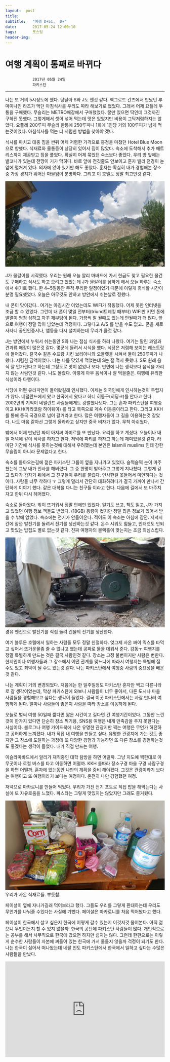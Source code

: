 ```yaml
---
layout:  post
title:   
subtitle:   "여행 D+51,  D+"
date:       2017-05-24 12:00:10
tags:       포스팅
header-img:
---
```


# 여행 계획이 통째로 바뀌다

```
			2017년 05월 24일
			파키스탄
```


---


나는 또 거의 5시정도에 깼다. 덩달아 S와 J도 깬것 같다. 맥그로드 간즈에서 만났던 루마이나인 라즈가 먹던 아침식사를 우리도 따라 해보기로 했었다. 그래서 어제 요플레 두통을 구매했다. 무슬리는 METRO매장에서 구매했었다. 꿀만 있으면 딱인데 그것까진 구하진 못했다. 그렇게해서 셋이 섞어 먹는데 맛은 있었지만 비용이 그닥저렴하지는 않았다. 요플레 200루피 무슬리 한통에 250루피니 1회에 1인당 거의 100루피가 넘게 먹는것이었다. 아침식사를 먹는 더 저렴한 방법을 찾아야 겠다.

식사를 마치고 대충 짐을 싼뒤 어제 저렴한 가격으로 흥정을 마쳤던 Hotel Blue Moon으로 향했다. 식재료와 물통등이 상당히 있어서 짐이 많았다. 숙소에 도착해서 추가 매트리스까지 제공받고 짐을 풀었다. 확실히 어제 묶었던 숙소보다 좋았다. 우리 방 앞에는 발코니가 있는데 전망이 기가 막히다. 바로 앞에 전깃줄도 안보이고 훈자 밸리 전경이 눈앞에 펼쳐져 있다. 의자에 앉아 있기만 해도 좋았다. 훈자는 확실히 내가 경험해본 장소중 가장 경치가 뛰어난 마을임이 분명하다. 그리고 이 호텔도 정말 최고인것 같다.


![](/img/170524-land.jpg)

J가 물갈이를 시작했다. 우리는 원래 오늘 알리 마바드에 가서 현금도 찾고 필요한 물건도 구매하고 식사도 하고 오려고 했었는데 J가 물갈이를 심하게 해서 오늘 하루는 숙소에서 쉬기로 했다. 한 4~5일동안 무척 무리한 일정이었기 때문에 이렇게 휴식할 시간이 분명 필요했었다. 오늘은 아무것도 안하고 방안에서 쉬는날로 정했다.

내 폰이 맛이갔다..  여기는 아침시간 이었는데도 WIFI가 작동했다. 어제 못한 인터넷을 조금 할 수 있었다. 그런데 내 폰이 몇일 전부터(triund트레킹 때부터) WIFI만 키면 폰에 발열이 엄청 심하고 자꾸 재부팅이 된다. 가끔씩 잘 될때도 있는데 안될때가 더 많다. 앞으로 여행이 정말 많이 남았는데 걱정이다. 그렇다고 A/S 를 받을 수도 없고.. 폰을 새로 사자니 공인인증서나, 앱등을 다시 설치하는데 무리가 클것 같다.

J는 방안에서 누워서 쉬는동안 S와 나는 점심 식사를 하러 나왔다. 여기는 말린 과일과 견과류 매장이 많은것 같다. 몇군데 들려서 시식을 했다. 식당은 저렴해 보이는 레스토랑에 들어갔다. 칼국수 같은 수프랑 치킨 브리아니와 오믈렛을 시켜서 둘이 250루피가 나왔다. 저렴한 금액이었다. 나는 나름 맛있게 먹었는데 S는 잘 먹지 못했다. S도 원래 음식 잘 안가린다고 하는데 그정도로 맛이 없었나 보다. 반면에 나는 생각보다 음식을 가리지 않는 사람인것 같다. 나도 몰랐다. 이렇게 아무 음식이나 잘 먹을줄은. 여행에 유리한 식성이라 다행이다.

식당에 어떤 유러피언이 들어왔길래 인사했다. 이제는 외국인에게 인사하는것이 두렵지가 않다. 네덜란드에서 왔고 한국에서 왔다고 하니 히동구(히딩크)를 안다고 한다. 2002년의 기억이 네덜란드 사람들에게도 강렬했나보다. 그는 혼자 파키스탄을 여행중이고 KKH(카라코람 하이웨이) 를 타고 북쪽으로 계속 이동중이라고 한다. 그리고 KKH를 통해 중국 국경으로 넘어 갈거라고 한다. 많은 여행자들이 그 길을 이용하는것 같았다. 나도 마음 같아선 그렇게 올라라고 싶지만 중국 비자가 없다. 무척 아쉬웠다.

밖에서 어제 만났던 짜이 아저씨 아미르를 또 만났다. 요리를 하고 계셨다. 오늘이나 내일 저녁에 같이 식사를 하자고 한다. 저넉에 파티를 하자고 하는데 재미있을것 같다. 라마단 기간에 식사를 못하는것에 대해서 우려했는데 본인은 Islamili muslims 인데 강한 무슬림이 아니라 문제없다고 한다.

숙소를 돌아오는길에 젊은 파키스탄 그룹이 옆을 지나가고 있었다. 슬쩍슬쩍 눈이 마주쳤는데 그냥 내가 인사를 해버렸다. 그 중 한명이 받아주고 그렇게 지나쳤다. 그렇게 걷고 있다가 갑자기 뒤에서 그 친구들이 우리를 불렀다. 인사한걸 못들어서 미안하다는 것이다. 사람들 너무 착하다 ㅜ 그렇게 멀리서 간단히 대화하려다가 결국 가까이 만나서 간단하게 이야기 했다. 같은 대학을 다니는 친구들 이라고 한다. 다음에 길에서 또 마주치자고 한뒤 다시 헤어졌다.

숙소로 돌아왔다. 밖이 뜨거워서 정말 안에만 있었다. 일기도 쓰고, 책도 읽고, J가 가지고 있었던 여행 정보 책들도 받았다. (18GB) 용량이 컸지만 정말 많은 정보가 있어서 받을 수 밖에 없었다. 숙소에는 전기가 안들어온다. 적어도 이 숙소는 아침에 잠깐. 저녁시간에 잠깐 발전기를 돌려서 전기를 생산하는것 같다. 온수 샤워도 힘들고, 인터넷도 안되고 맛있는 밥집도 별로 없는것 같다. 진짜 여행자의 블랙홀이 맞는지는 조금 의심스럽다. 


![](/img/170524-gen.jpg)
경유 엔진으로 발전기를 직접 돌려 건물의 전기를 생산한다.

여기 블루문 호텔에서 일하는 사람들 모두 정말 친절하다. 엊그제 사온 짜이 믹스를 타먹고 싶어서 뜨거운물좀 줄 수 없냐고 했는데 공짜로 물을 데워서 준다. 감동ㅜ 여행지를 정말 특별하게 만드는 것은 결국 사람인것 같다. 장소는 고정 불변이지만 사람은 변한다. 현지인이나 여행자들과 그 장소에서 어떤 관계를 맺느냐에 따라서 여행지는 특별해 질 수도 있고 최악이 될 수도 있는것 같다. 나는 파키스탄에서 여행중 사람의 중요성을 배운것 같다.

나는 계획이 거의 변경되었다. 처음에는 한 일주일정도 파키스탄 훈자만 찍고 다른나라로 갈 생각이었는데, 막상 파키스탄에 와보니 사람들이 너무 좋아서, 다른 도시나 마을 사람들을 경험해보고 싶다는 생각이 들었다. 결국 이곳 파키스탄에서는 사람 만나러 여행하게 된다. 얼마나 사람들이 좋은지 사람을 따라 장소를 이동하게 된다.

오늘로 벌써 여행 50일째 짧다면 짧은 시간이고 길다면 긴 여행기간이었다. 그동안 느낀것이 한가지 있다면 단순히 장소 찍기용, SNS용 여행은 내게 만족감을 주지 못한다는 사실이다. 블로그나 여행 가이드북에 나온 유명한 관광지만 찍는 여행은 무언가 허전하고 공허하게 느껴졌다. 내가 직접 내 여행을 만들고 싶다. 유명한 관광지에 가는  것도 좋지만 그 장소에 도달하는 과정에 또 다양한 경험과 가능하면 또 다른 장소를 경험하는것도 좋겠다는 생각이 들었다. 내가 직접 만드는 여행.

이슬라마바드에서 알리가 재직중인 대학 탐방을 하면 어떨까. 그냥 지도에 찍한대로 아무곳이나 로컬 버스를 타고 이동하면 어떨까. KKH 를따라 장소구경 마을 구경 사람구경을 하면 어떨까. 훈자에 있는동안 나만의 계획을 중비 해야겠다. 그것은 관광이라기 보다는 여행이고 또 여행이라기 보다는 여정이다. 온전히 나만 경험했던 여정.


저녁으로 마카로니를 만들어 먹었다. 우리가 가진 전기 포트로 직접 밥을 해먹는다는 사실에 또 자유로움을 느꼈다. 파스타는 그렇게 맛있지는 않았지만 그래도 즐거웠다.


![](/img/170524-foods.jpg)
우리가 사온 식재료들. 뿌듯함.

페이셜이 옆에 자나가길래 먹어보라고 했다. 그들도 우리를 그렇게 환대하는데 우리도 무언가를 나눠줄 수있다는 사실에 기뻤다. 페이셜은 마카로니를 처음 먹어봤다고 했다.

페이셜이 한국에서 살고 싶은지 한국에 어떻게 갈수 있는지 이것저것 물어본다. 아직 젊으니 무엇이든지 할 수 있지 않을까. 한국의 공단에 파키스탄 사람들이 많다. 개인적으로는 공부를 해서 사무직으로 한국에 갔으면 하지만 쉽지는 않다. 그런데 한편으로는 이렇게 순수한 사람들이 자본에 찌들어 있는 한국에 가서 물들지 않을까 걱정이 되기도 한다. 나는 한국이 싫어서 떠나왔는데 네팔 인도 파키스탄에서 한국에서 일하고 싶다는 수많은 사람들을 만났다.



<center>
<style>
	.google-maps {
		position: relative;
		padding-bottom: 60%; // This is the aspect ratio
		height: 0;
		overflow: hidden;
	}
	.google-maps iframe {
		position: absolute;
		top: 0;
		left: 0;
		width: 100% !important;
		height: 100% !important;
	}
</style>

<div class="google-maps">
	<iframe src="https://www.google.com/maps/embed?pb=!1m18!1m12!1m3!1d25716.651672999433!2d74.65244490625552!3d36.322455228445264!2m3!1f0!2f0!3f0!3m2!1i1024!2i768!4f13.1!3m3!1m2!1s0x38e8a0b8a8ed9d2f%3A0x46968480d1323171!2sHotel%20Blue%20Moon!5e0!3m2!1sen!2skr!4v1567254531382!5m2!1sen!2skr" width="600" height="450" frameborder="0" style="border:0;" allowfullscreen=""></iframe>
</div>
</center>
